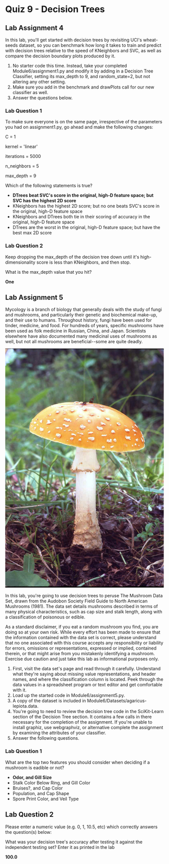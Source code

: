 # Quiz 9 - Decision Trees

## Lab Assignment 4

In this lab, you'll get started with decision trees by revisiting UCI's wheat-seeds dataset, so you can benchmark how long it takes to train and predict with decision trees relative to the speed of KNeighbors and SVC, as well as compare the decision boundary plots produced by it.

1. No starter code this time. Instead, take your completed Module6/assignment1.py and modify it by adding in a Decision Tree Classifier, setting its max_depth to 9, and random_state=2, but not altering any other setting.
2. Make sure you add in the benchmark and drawPlots call for our new classifier as well.
3. Answer the questions below.

### Lab Question 1

To make sure everyone is on the same page, irrespective of the parameters you had on assignment1.py, go ahead and make the following changes:

C = 1

kernel = 'linear'

iterations = 5000

n_neighbors = 5

max_depth = 9

Which of the following statements is true?

- **DTrees beat SVC's score in the original, high-D feature space; but SVC has the highest 2D score**
- KNeighbors has the highest 2D score; but no one beats SVC's score in the original, high-D feature space
- KNeighbors and DTrees both tie in their scoring of accuracy in the original, high-D feature space
- DTrees are the worst in the original, high-D feature space; but have the best max 2D score

### Lab Question 2

Keep dropping the max_depth of the decision tree down until it's high-dimensionality score is less than KNeighbors, and then stop.

What is the max_depth value that you hit?

**One**

## Lab Assignment 5

Mycology is a branch of biology that generally deals with the study of fungi and mushrooms, and particularly their genetic and biochemical make-up, and their use to humans. Throughout history, fungi have been used for tinder, medicine, and food. For hundreds of years, specific mushrooms have been used as folk medicine in Russian, China, and Japan. Scientists elsewhere have also documented many medicinal uses of mushrooms as well, but not all mushrooms are beneficial--some are quite deadly.

![](img/Mushroom.jpeg)

In this lab, you're going to use decision trees to peruse The Mushroom Data Set, drawn from the Audobon Society Field Guide to North American Mushrooms (1981). The data set details mushrooms described in terms of many physical characteristics, such as cap size and stalk length, along with a classification of poisonous or edible.

As a standard disclaimer, if you eat a random mushroom you find, you are doing so at your own risk. While every effort has been made to ensure that the information contained with the data set is correct, please understand that no one associated with this course accepts any responsibility or liability for errors, omissions or representations, expressed or implied, contained therein, or that might arise from you mistakenly identifying a mushroom. Exercise due caution and just take this lab as informational purposes only.

1. First, visit the data set's page and read through it carefully. Understand what they're saying about missing value representations, and header names, and where the classification column is located. Peek through the data values in a spreadsheet program or text editor and get comfortable with it.
2. Load up the started code in Module6/assignment5.py.
3. A copy of the dataset is included in Module6/Datasets/agaricus-lepiota.data.
4. You're going to need to review the decision tree code in the SciKit-Learn section of the Decision Tree section. It contains a few calls in there necessary for the completion of the assignment. If you're unable to install graphiz, use webgraphviz, or alternative complete the assignment by examining the attributes of your classifier.
5. Answer the following questions.

### Lab Question 1

What are the top two features you should consider when deciding if a mushroom is eadible or not?

- **Odor, and Gill Size**
- Stalk Color Below Ring, and Gill Color
- Bruises?, and Cap Color
- Population, and Cap Shape
- Spore Print Color, and Veil Type

## Lab Question 2

Please enter a numeric value (e.g. 0, 1, 10.5, etc) which correctly answers the question(s) below:

What was your decision tree's accuracy after testing it against the independent testing set? Enter it as printed in the lab

**100.0**